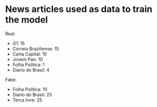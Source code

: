 # News articles used as data to train the model 

Real:
- G1: 15
- Correio Braziliense: 15
- Carta Capital: 10
- Jovem Pan: 10
- Folha Politica: 1
- Diario do Brasil: 4

Fake:
- Folha Politica: 10
- Diario do Brasil: 25
- Terca livre: 25
